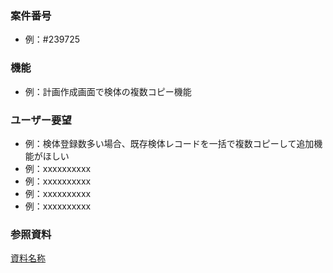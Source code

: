 ### 案件番号
- 例：#239725

### 機能
- 例：計画作成画面で検体の複数コピー機能

### ユーザー要望
- 例：検体登録数多い場合、既存検体レコードを一括で複数コピーして追加機能がほしい
- 例：xxxxxxxxxx
- 例：xxxxxxxxxx
- 例：xxxxxxxxxx
- 例：xxxxxxxxxx

### 参照資料
[資料名称](資料格納場所Link)

